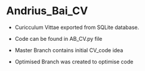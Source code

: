 # Andrius_Bai_CV

- Curicculum Vittae exported from SQLite database.
- Code can be found in AB_CV.py file

- Master Branch contains initial CV_code idea
- Optimised Branch was created to optimise code

